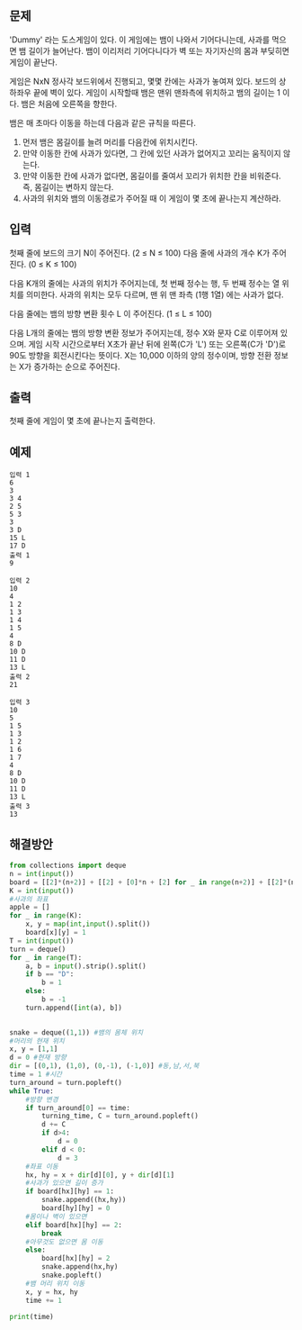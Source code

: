 ## 문제
 'Dummy' 라는 도스게임이 있다. 이 게임에는 뱀이 나와서 기어다니는데, 사과를 먹으면 뱀 길이가 늘어난다. 뱀이 이리저리 기어다니다가 벽 또는 자기자신의 몸과 부딪히면 게임이 끝난다.

게임은 NxN 정사각 보드위에서 진행되고, 몇몇 칸에는 사과가 놓여져 있다. 보드의 상하좌우 끝에 벽이 있다. 게임이 시작할때 뱀은 맨위 맨좌측에 위치하고 뱀의 길이는 1 이다. 뱀은 처음에 오른쪽을 향한다.

뱀은 매 초마다 이동을 하는데 다음과 같은 규칙을 따른다.

1. 먼저 뱀은 몸길이를 늘려 머리를 다음칸에 위치시킨다.
2. 만약 이동한 칸에 사과가 있다면, 그 칸에 있던 사과가 없어지고 꼬리는 움직이지 않는다.
3. 만약 이동한 칸에 사과가 없다면, 몸길이를 줄여서 꼬리가 위치한 칸을 비워준다. 즉, 몸길이는 변하지 않는다.
4. 사과의 위치와 뱀의 이동경로가 주어질 때 이 게임이 몇 초에 끝나는지 계산하라.

## 입력
첫째 줄에 보드의 크기 N이 주어진다. (2 ≤ N ≤ 100) 다음 줄에 사과의 개수 K가 주어진다. (0 ≤ K ≤ 100)

다음 K개의 줄에는 사과의 위치가 주어지는데, 첫 번째 정수는 행, 두 번째 정수는 열 위치를 의미한다. 사과의 위치는 모두 다르며, 맨 위 맨 좌측 (1행 1열) 에는 사과가 없다.

다음 줄에는 뱀의 방향 변환 횟수 L 이 주어진다. (1 ≤ L ≤ 100)

다음 L개의 줄에는 뱀의 방향 변환 정보가 주어지는데,  정수 X와 문자 C로 이루어져 있으며. 게임 시작 시간으로부터 X초가 끝난 뒤에 왼쪽(C가 'L') 또는 오른쪽(C가 'D')로 90도 방향을 회전시킨다는 뜻이다. X는 10,000 이하의 양의 정수이며, 방향 전환 정보는 X가 증가하는 순으로 주어진다.

## 출력
첫째 줄에 게임이 몇 초에 끝나는지 출력한다.

## 예제
```
입력 1 
6
3
3 4
2 5
5 3
3
3 D
15 L
17 D
출력 1 
9
```
```
입력 2 
10
4
1 2
1 3
1 4
1 5
4
8 D
10 D
11 D
13 L
출력 2 
21
```
```
입력 3 
10
5
1 5
1 3
1 2
1 6
1 7
4
8 D
10 D
11 D
13 L
출력 3 
13
```

## 해결방안
```python
from collections import deque
n = int(input())
board = [[2]*(n+2)] + [[2] + [0]*n + [2] for _ in range(n+2)] + [[2]*(n+2)]
K = int(input())
#사과의 좌표
apple = []
for _ in range(K):
    x, y = map(int,input().split())
    board[x][y] = 1
T = int(input())
turn = deque()
for _ in range(T):
    a, b = input().strip().split()
    if b == "D":
        b = 1
    else:
        b = -1
    turn.append([int(a), b])

        
snake = deque((1,1)) #뱀의 몸체 위치
#머리의 현재 위치
x, y = [1,1]
d = 0 #현재 방향
dir = [(0,1), (1,0), (0,-1), (-1,0)] #동,남,서,북
time = 1 #시간
turn_around = turn.popleft()
while True:
    #방향 변경
    if turn_around[0] == time:
        turning_time, C = turn_around.popleft()
        d += C
        if d>4:
            d = 0
        elif d < 0:
            d = 3
    #좌표 이동
    hx, hy = x + dir[d][0], y + dir[d][1]
    #사과가 있으면 길이 증가
    if board[hx][hy] == 1:
        snake.append((hx,hy))
        board[hy][hy] = 0
    #몸이나 벽이 있으면
    elif board[hx][hy] == 2:
        break
    #아무것도 없으면 몸 이동
    else:
        board[hx][hy] = 2
        snake.append(hx,hy)
        snake.popleft()
    #뱀 머리 위치 이동
    x, y = hx, hy
    time += 1

print(time)

```
